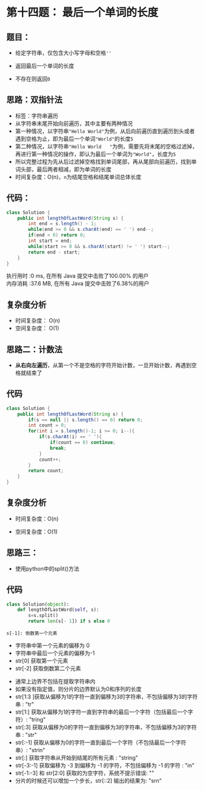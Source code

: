 #  第十四题： 最后一个单词的长度

## 题目：

- 给定字符串，仅包含大小写字母和空格`''`
- 返回最后一个单词的长度

- 不存在则返回`0`

## 思路：双指针法

 <ul>
   <li>标签：字符串遍历</li>
   <li>从字符串末尾开始向前遍历，其中主要有两种情况</li>
   <li>第一种情况，以字符串<code>"Hello World"</code>为例，从后向前遍历直到遍历到头或者遇到空格为止，即为最后一个单词<code>"World"</code>的长度<code>5</code></li>
   <li>第二种情况，以字符串<code>"Hello World   "</code>为例，需要先将末尾的空格过滤掉，再进行第一种情况的操作，即认为最后一个单词为<code>"World"</code>，长度为<code>5</code></li>
   <li>所以完整过程为先从后过滤掉空格找到单词尾部，再从尾部向前遍历，找到单词头部，最后两者相减，即为单词的长度</li>
   <li>时间复杂度：O(n)，<code>n</code>为结尾空格和结尾单词总体长度</li>
   </ul>


## 代码：

```java
class Solution {
    public int lengthOfLastWord(String s) {
        int end = s.length() - 1;
        while(end >= 0 && s.charAt(end) == ' ') end--;
        if(end < 0) return 0;
        int start = end;
        while(start >= 0 && s.charAt(start) != ' ') start--;
        return end - start;
    }
}
```

<div class="css-fap0zx-ResultInfo e18r7j6f3">执行用时 :<span>0 ms</span>, 在所有 Java 提交中击败了<span>100.00%</span> 的用户</div>

<div class="css-fap0zx-ResultInfo e18r7j6f3">内存消耗 :<span>37.6 MB</span>, 在所有 Java 提交中击败了<span>6.38%</span>的用户</div>

## 复杂度分析

- 时间复杂度： O(n)
- 空间复杂度： O(1)

## 思路二：计数法

- **从右向左遍历**，从第一个不是空格的字符开始计数，一旦开始计数，再遇到空格就结束了

## 代码

```java
class Solution {
    public int lengthOfLastWord(String s) {
        if(s == null || s.length() == 0) return 0;
        int count = 0;
        for(int i = s.length()-1; i >= 0; i--){
            if(s.charAt(i) == ' '){
                if(count == 0) continue;
                break;
            }
            count++;
        }
        return count;        
    }
}
```

## 复杂度分析

- 时间复杂度：O(n)

- 空间复杂度：O(1)

## 思路三：

- 使用python中的split()方法

## 代码

```python
class Solution(object):
    def lengthOfLastWord(self, s):
        s=s.split()
        return len(s[- 1]) if s else 0
```

`s[-1]: 倒数第一个元素`

<ul><li>
字符串中第一个元素的偏移为 0</li><li>
字符串中最后一个元素的偏移为-1</li><li>
<span class="marked">str[0]</span> 获取第一个元素</li><li>
<span class="marked">str[-2]</span> 获取倒数第二个元素</li></ul>
<ul><li>
通常上边界不包括在提取字符串内</li><li>
如果没有指定值，则分片的边界默认为0和序列的长度</li><li>
<span class="marked">str[1:3</span> ]获取从偏移为1的字符一直到偏移为3的字符串，不包括偏移为3的字符串  :  "tr"</li><li>
<span class="marked">str[1:]</span>  获取从偏移为1的字符一直到字符串的最后一个字符（包括最后一个字符）:  "tring"</li><li>
<span class="marked">str[:3]</span>  获取从偏移为0的字符一直到偏移为3的字符串，不包括偏移为3的字符串 : "str"</li><li>
<span class="marked">str[:-1]</span>  获取从偏移为0的字符一直到最后一个字符（不包括最后一个字符串）: "strin"</li><li>
<span class="marked">str[:]</span>  获取字符串从开始到结尾的所有元素 : "string"</li><li>
<span class="marked">str[-3:-1]</span> 获取偏移为 -3 到偏移为 -1 的字符，不包括偏移为 -1 的字符 : "in"</li><li>
<span class="marked">str[-1:-3]</span> 和 <span class="marked">str[2:0]</span> 获取的为空字符，系统不提示错误: ""</li><li>
分片的时候还可以增加一个步长，<span class="marked">str[::2]</span> 输出的结果为: "srn"</li></ul>